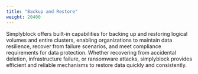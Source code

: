 ```yaml
---
title: "Backup and Restore"
weight: 20400
---
```


Simplyblock offers built-in capabilities for backing up and restoring logical volumes and entire clusters,
enabling organizations to maintain data resilience, recover from failure scenarios, and meet compliance
requirements for data protection. Whether recovering from accidental deletion, infrastructure failure, or
ransomware attacks, simplyblock provides efficient and reliable mechanisms to restore data quickly and
consistently.
